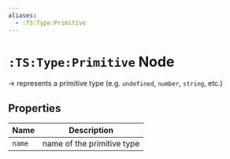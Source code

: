 ```yaml
---
aliases:
  - :TS:Type:Primitive
---
```

# `:TS:Type:Primitive` Node

-> represents a primitive type (e.g. `undefined`, `number`, `string`, etc.)

## Properties

| Name   | Description                |
| ------ | -------------------------- |
| `name` | name of the primitive type |
